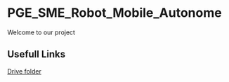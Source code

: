 # PGE_SME_Robot_Mobile_Autonome
Welcome to our project
## Usefull Links
[Drive folder](https://drive.google.com/drive/folders/1Ol4AokiO4WkVhKb9K3ikbNwlIXcn7H8S)

